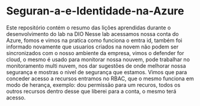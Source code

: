 # Seguran-a-e-Identidade-na-Azure
Este repositório contém o resumo das lições aprendidas durante o desenvolvimento do lab na DIO
Nesse lab acessamos nossa conta do Azure, fomos e vimos na pratica como funciona o emtra id, também foi informado novamente que usuarios criados na novem não podem ser sincronizados com o nosso ambiente da empresa, vimos o defender for cloud, o mesmo é usado para monitorar nossa nouvem, pode trabalhar no monitoramento multi nuvem, nos dar sugestões de onde melhorar nossa segurança e mostras o nivel de segurança que estamos. Vimos que para conceder acesso a recursos entramos no RBAC, que o mesmo funciona em modo de herança, exemplo: dou permissão para um recuros, todos os outros recursos dentro desse que liberei para a conta, o mesmo terá acesso.
